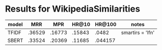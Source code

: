 
# Results for WikipediaSimilarities

| model | MRR    | MPR    | HR@10  | HR@100  | notes |
| ----- | ------ | ------ |------- | ------- | -- |
| TFIDF | .36529 | .16773 | .15843 | .0482   | smartirs = 'lfn' |
| SBERT | .33524 | .20369 | .11685 | .044157 | |
